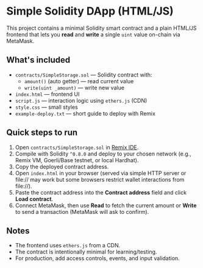 # Simple Solidity DApp (HTML/JS)

This project contains a minimal Solidity smart contract and a plain HTML/JS frontend that lets you **read** and **write** a single `uint` value on-chain via MetaMask.

## What's included
- `contracts/SimpleStorage.sol` — Solidity contract with:
  - `amount()` (auto getter) — read current value
  - `write(uint _amount)` — write new value
- `index.html` — frontend UI
- `script.js` — interaction logic using `ethers.js` (CDN)
- `style.css` — small styles
- `example-deploy.txt` — short guide to deploy with Remix

## Quick steps to run
1. Open `contracts/SimpleStorage.sol` in [Remix IDE](https://remix.ethereum.org).
2. Compile with Solidity `^0.8.0` and deploy to your chosen network (e.g., Remix VM, Goerli/Base testnet, or local Hardhat).
3. Copy the deployed contract address.
4. Open `index.html` in your browser (served via simple HTTP server or file:// may work but some browsers restrict wallet interactions from file://).
5. Paste the contract address into the **Contract address** field and click **Load contract**.
6. Connect MetaMask, then use **Read** to fetch the current amount or **Write** to send a transaction (MetaMask will ask to confirm).

## Notes
- The frontend uses `ethers.js` from a CDN.
- The contract is intentionally minimal for learning/testing.
- For production, add access controls, events, and input validation.

